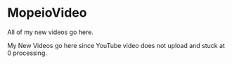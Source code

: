 # MopeioVideo
All of my new videos go here.

My New Videos go here since YouTube video does not upload and stuck at 0 processing.
